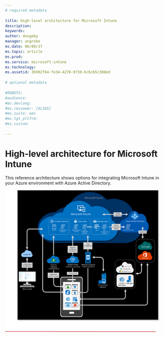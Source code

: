 ```yaml
---
# required metadata

title: High-level architecture for Microsoft Intune
description:
keywords:
author: dougeby
manager: angrobe
ms.date: 06/09/17
ms.topic: article
ms.prod:
ms.service: microsoft-intune
ms.technology:
ms.assetid: 3b992f64-fe34-4270-9730-bc6c65c308ed

# optional metadata

#ROBOTS:
#audience:
#ms.devlang:
#ms.reviewer: [ALIAS]
#ms.suite: ems
#ms.tgt_pltfrm:
#ms.custom:

---
```


# High-level architecture for Microsoft Intune
This reference architecture shows options for integrating Microsoft Intune in your Azure environment with Azure Active Directory. 

![High-level architectural diagram for Microsoft Intune](./media/intunearchitecture.svg)
